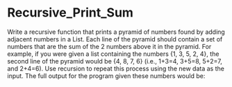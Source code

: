 # Recursive_Print_Sum
Write a recursive function that prints a pyramid of numbers found by adding adjacent numbers in a List. Each line of the pyramid should contain a set of numbers that are the sum of the 2 numbers above it in the pyramid. For example, if you were given a list containing the numbers {1, 3, 5, 2, 4}, the second line of the pyramid would be {4, 8, 7, 6} (i.e., 1+3=4, 3+5=8, 5+2=7, and 2+4=6). Use recursion to repeat this process using the new data as the input. The full output for the program given these numbers would be:
